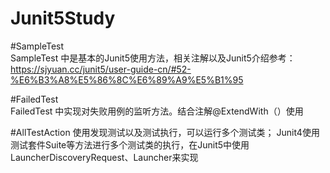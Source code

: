 Junit5Study  
==============  
#SampleTest  
    SampleTest 中是基本的Junit5使用方法，相关注解以及Junit5介绍参考：  
    https://sjyuan.cc/junit5/user-guide-cn/#52-%E6%B3%A8%E5%86%8C%E6%89%A9%E5%B1%95  
    
#FailedTest  
    FailedTest 中实现对失败用例的监听方法。结合注解@ExtendWith（）使用  
    
#AllTestAction
    使用发现测试以及测试执行，可以运行多个测试类；
    Junit4使用测试套件Suite等方法进行多个测试类的执行，在Junit5中使用LauncherDiscoveryRequest、Launcher来实现
